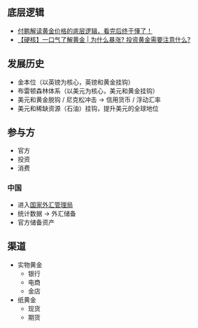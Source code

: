 ## 底层逻辑

- [付鹏解读黄金价格的底层逻辑，看完后终于懂了！](https://www.bilibili.com/video/BV1vjr6YUEPA)
- [【硬核】一口气了解黄金 | 为什么暴涨? 投资黄金需要注意什么?](https://www.bilibili.com/video/BV19r421u7af)

## 发展历史

- 金本位（以英镑为核心，英镑和黄金挂钩）
- 布雷顿森林体系（以美元为核心，美元和黄金挂钩）
- 美元和黄金脱钩 / 尼克松冲击 -> 信用货币 / 浮动汇率
- 美元和稀缺资源（石油）挂钩，提升美元的全球地位

## 参与方

- 官方
- 投资
- 消费

### 中国

- 进入[国家外汇管理局](https://www.safe.gov.cn/)
- 统计数据 -> 外汇储备
- 官方储备资产

## 渠道

- 实物黄金
  - 银行
  - 电商
  - 金店
- 纸黄金
  - 现货
  - 期货